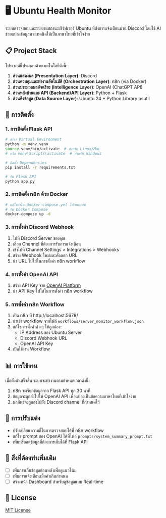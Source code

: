 # 🖥️ Ubuntu Health Monitor

ระบบตรวจสอบและรายงานสถานะเซิร์ฟเวอร์ Ubuntu ที่ส่งการแจ้งเตือนผ่าน Discord โดยใช้ AI ช่วยแปลงข้อมูลทางเทคนิคให้เป็นภาษาไทยที่เข้าใจง่าย

## 📋 Project Stack

โปรเจกต์นี้ประกอบด้วยเทคโนโลยีดังนี้:

1. **ส่วนแสดงผล (Presentation Layer)**: Discord
2. **ส่วนควบคุมและทำงานอัตโนมัติ (Orchestration Layer)**: n8n (via Docker)
3. **ส่วนประมวลผลอัจฉริยะ (Intelligence Layer)**: OpenAI (ChatGPT API)
4. **ส่วนหลังบ้านและ API (Backend/API Layer)**: Python + Flask
5. **ส่วนดึงข้อมูล (Data Source Layer)**: Ubuntu 24 + Python Library psutil

## 🚀 การติดตั้ง

### 1. การติดตั้ง Flask API

```bash
# สร้าง Virtual Environment
python -m venv venv
source venv/bin/activate  # สำหรับ Linux/Mac
# หรือ venv\Scripts\activate  # สำหรับ Windows

# ติดตั้ง Dependencies
pip install -r requirements.txt

# รัน Flask API
python app.py
```

### 2. การติดตั้ง n8n ด้วย Docker

```bash
# แก้ไขค่าใน docker-compose.yml ให้เหมาะสม
# รัน Docker Compose
docker-compose up -d
```

### 3. การตั้งค่า Discord Webhook

1. ไปที่ Discord Server ของคุณ
2. เลือก Channel ที่ต้องการรับการแจ้งเตือน
3. เข้าไปที่ Channel Settings > Integrations > Webhooks
4. สร้าง Webhook ใหม่และคัดลอก URL
5. นำ URL ไปใส่ในการตั้งค่า n8n workflow

### 4. การตั้งค่า OpenAI API

1. สร้าง API Key จาก [OpenAI Platform](https://platform.openai.com/)
2. นำ API Key ไปใส่ในการตั้งค่า n8n workflow

### 5. การตั้งค่า n8n Workflow

1. เปิด n8n ที่ http://localhost:5678/
2. นำเข้า workflow จากไฟล์ `workflows/server_monitor_workflow.json`
3. แก้ไขการตั้งค่าต่างๆ ให้ถูกต้อง:
   - IP Address ของ Ubuntu Server
   - Discord Webhook URL
   - OpenAI API Key
4. เปิดใช้งาน Workflow

## 📊 การใช้งาน

เมื่อตั้งค่าเสร็จสิ้น ระบบจะทำงานตามกำหนดเวลาดังนี้:

1. n8n จะเรียกข้อมูลจาก Flask API ทุก 30 นาที
2. ข้อมูลจะถูกส่งไปให้ OpenAI API เพื่อแปลงเป็นข้อความภาษาไทยที่เข้าใจง่าย
3. ผลลัพธ์จะถูกส่งไปยัง Discord channel ที่กำหนดไว้

## 🔧 การปรับแต่ง

- ปรับเปลี่ยนความถี่ในการตรวจสอบได้ที่ n8n workflow
- แก้ไข prompt ของ OpenAI ได้ที่ไฟล์ `prompts/system_summary_prompt.txt`
- เพิ่มหรือลดข้อมูลที่ต้องการเก็บได้ที่ Flask API

## 📝 สิ่งที่ต้องทำเพิ่มเติม

- [ ] เพิ่มการเก็บข้อมูลย้อนหลังเพื่อดูแนวโน้ม
- [ ] เพิ่มการแจ้งเตือนเมื่อค่าเกินกำหนด
- [ ] สร้างหน้า Dashboard สำหรับดูข้อมูลแบบ Real-time

## 📄 License

[MIT License](LICENSE)
